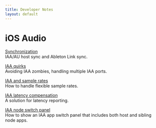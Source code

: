 ```yaml
---
title: Developer Notes
layout: default
---
```


# iOS Audio

[Synchronization](/ios_audio_sync.html)  
IAA/AU host sync and Ableton Link sync.

[IAA quirks](/iaa_quirks.html)  
Avoiding IAA zombies, handling multiple IAA ports.

[IAA and sample rates](/iaa_sample_rates.html)  
How to handle flexible sample rates.

[IAA latency compensation](/iaa_latency_comp.html)  
A solution for latency reporting.

[IAA node switch panel](/iaa_node_panel.html)  
How to show an IAA app switch panel that includes both host and sibling node apps.